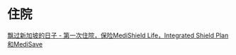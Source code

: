 # 住院

[飘过新加坡的日子 - 第一次住院，保险MediShield Life，Integrated Shield Plan和MediSave](https://www.kuact.com/post/2020-10-03---%E9%A3%98%E8%BF%87%E6%96%B0%E5%8A%A0%E5%9D%A1%E7%9A%84%E6%97%A5%E5%AD%90---%E7%AC%AC%E4%B8%80%E6%AC%A1%E4%BD%8F%E9%99%A2%E4%BF%9D%E9%99%A9medishield-life%E5%92%8Cmedisave/)
